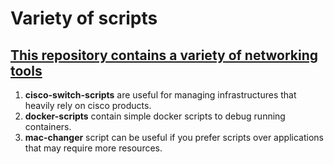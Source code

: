 # Variety of scripts

## <u> This repository contains a variety of networking tools </u>

1. **cisco-switch-scripts** are useful for managing infrastructures that heavily rely on cisco products.
2. **docker-scripts** contain simple docker scripts to debug running containers.
3. **mac-changer** script can be useful if you prefer scripts over applications that may require more resources.
